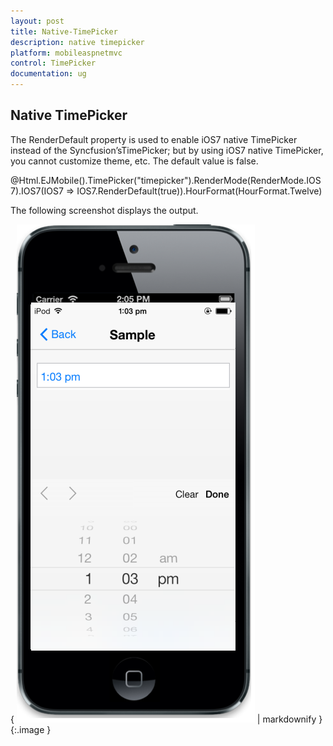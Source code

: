 ```yaml
---
layout: post
title: Native-TimePicker
description: native timepicker
platform: mobileaspnetmvc
control: TimePicker
documentation: ug
---
```


## Native TimePicker

The RenderDefault property is used to enable iOS7 native TimePicker instead of the Syncfusion’sTimePicker; but by using iOS7 native TimePicker, you cannot customize theme, etc. The default value is false.

@Html.EJMobile().TimePicker("timepicker").RenderMode(RenderMode.IOS7).IOS7(IOS7 => IOS7.RenderDefault(true)).HourFormat(HourFormat.Twelve)

The following screenshot displays the output.

{ ![](Native-TimePicker_images/Native-TimePicker_img1.png) | markdownify }
{:.image }


